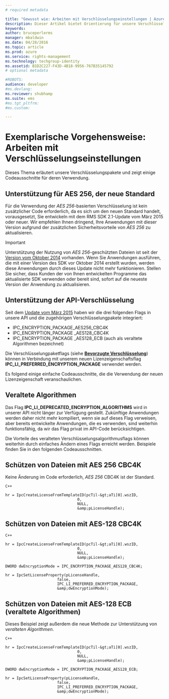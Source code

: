 ```yaml
---
# required metadata

title: "Gewusst wie: Arbeiten mit Verschlüsselungseinstellungen | Azure RMS"
description: Dieser Artikel bietet Orientierung für unsere Verschlüsselungspakete.
keywords:
author: bruceperlerms
manager: mbaldwin
ms.date: 04/28/2016
ms.topic: article
ms.prod: azure
ms.service: rights-management
ms.technology: techgroup-identity
ms.assetid: B1D2C227-F43D-4B18-9956-767B35145792
# optional metadata

#ROBOTS:
audience: developer
#ms.devlang:
ms.reviewer: shubhamp
ms.suite: ems
#ms.tgt_pltfrm:
#ms.custom:

---
```


# Exemplarische Vorgehensweise: Arbeiten mit Verschlüsselungseinstellungen

Dieses Thema erläutert unsere Verschlüsselungspakete und zeigt einige Codeausschnitte für deren Verwendung.

## Unterstützung für AES 256, der neue Standard

Für die Verwendung der *AES 256*-basierten Verschlüsselung ist kein zusätzlicher Code erforderlich, da es sich um den neuen Standard handelt, vorausgesetzt, Sie entwickeln mit dem RMS SDK 2.1-Update vom März 2015 oder neuer. Wir empfehlen Ihnen dringend, Ihre Anwendungen mit dieser Version aufgrund der zusätzlichen Sicherheitsvorteile von *AES 256* zu aktualisieren.

> [!IMPORTANT]
> Unterstützung der Nutzung von *AES 256*-geschützten Dateien ist seit der [Version vom Oktober 2014](release-notes-rtm.md) vorhanden. Wenn Sie Anwendungen ausführen, die mit einer Version des SDK vor Oktober 2014 erstellt wurden, werden diese Anwendungen durch dieses Update nicht mehr funktionieren. Stellen Sie sicher, dass Kunden der von Ihnen entwickelten Programme das aktualisierte SDK verwenden oder bereit sind, sofort auf die neueste Version der Anwendung zu aktualisieren.

 
## Unterstützung der API-Verschlüsselung

Seit dem [Update vom März 2015](release-notes-rtm.md) haben wir die drei folgenden Flags in unsere API und die zugehörigen Verschlüsselungpakete integriert:

-   IPC\_ENCRYPTION\_PACKAGE\_AES256\_CBC4K
-   IPC\_ENCRYPTION\_PACKAGE \_AES128\_CBC4K
-   IPC\_ENCRYPTION\_PACKAGE \_AES128\_ECB (auch als veraltete Algorithmen bezeichnet)

Die Verschlüsselungpaketflags (siehe [**Bevorzugte Verschlüsselung**](/rights-management/sdk/2.1/api/win/constants#msipc_preferred_encryption)) können in Verbindung mit unserem neuen Lizenzeigenschaftsflag **IPC\_LI\_PREFERRED\_ENCRYPTION\_PACKAGE** verwendet werden.

Es folgend einige einfache Codeausschnitte, die die Verwendung der neuen Lizenzeigenschaft veranschaulichen.

## Veraltete Algorithmen

Das Flag **IPC\_LI\_DEPRECATED\_ENCRYPTION\_ALGORITHMS** wird in unserer API nicht länger zur Verfügung gestellt. Zukünftige Anwendungen werden daher nicht mehr kompiliert, wenn sie auf dieses Flag verweisen, aber bereits entwickelte Anwendungen, die es verwenden, sind weiterhin funktionsfähig, da wir das Flag privat im API-Code berücksichtigen.

Die Vorteile des veralteten Verschlüsselungsalgorithmusflags können weiterhin durch einfaches Ändern eines Flags erreicht werden. Beispiele finden Sie in den folgenden Codeausschnitten.

## Schützen von Dateien mit AES 256 CBC4K

Keine Änderung im Code erforderlich, *AES 256* CBC4K ist der Standard.

    C++

    hr = IpcCreateLicenseFromTemplateID(pcTil-&gt;aTi[0].wszID,
                                    0,
                                    NULL,
                                    &amp;pLicenseHandle);


## Schützen von Dateien mit AES-128 CBC4K 

    C++

    hr = IpcCreateLicenseFromTemplateID(pcTil-&gt;aTi[0].wszID,
                                    0,
                                    NULL,
                                    &amp;pLicenseHandle);

    DWORD dwEncryptionMode = IPC_ENCRYPTION_PACKAGE_AES128_CBC4K;

    hr = IpcSetLicenseProperty(pLicenseHandle,
                           false,
                           IPC_LI_PREFERRED_ENCRYPTION_PACKAGE,
                           &amp;dwEncryptionMode);


## Schützen von Dateien mit AES-128 ECB (veraltete Algorithmen)

Dieses Beispiel zeigt außerdem die neue Methode zur Unterstützung von *veralteten Algorithmen*.

    C++
    
    hr = IpcCreateLicenseFromTemplateID(pcTil-&gt;aTi[0].wszID,
                                    0,
                                    NULL,
                                    &amp;pLicenseHandle);

    DWORD dwEncryptionMode = IPC_ENCRYPTION_PACKAGE_AES128_ECB;

    hr = IpcSetLicenseProperty(pLicenseHandle,
                           false,
                           IPC_LI_PREFERRED_ENCRYPTION_PACKAGE,
                           &amp;dwEncryptionMode);

 

 


<!--HONumber=Jun16_HO2-->


